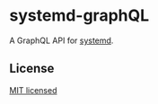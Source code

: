 # systemd-graphQL

A GraphQL API for [systemd](https://github.com/systemd/systemd).

## License

[MIT licensed](./LICENSE)
